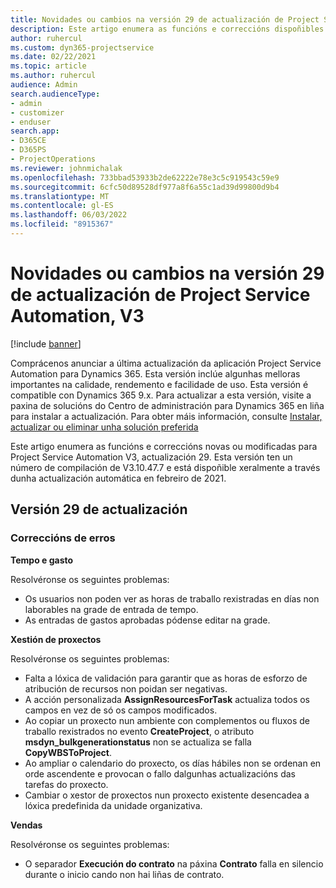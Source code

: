 ```yaml
---
title: Novidades ou cambios na versión 29 de actualización de Project Service Automation, V3
description: Este artigo enumera as funcións e correccións dispoñibles na actualización 29, V3 de Project Service Automation.
author: ruhercul
ms.custom: dyn365-projectservice
ms.date: 02/22/2021
ms.topic: article
ms.author: ruhercul
audience: Admin
search.audienceType:
- admin
- customizer
- enduser
search.app:
- D365CE
- D365PS
- ProjectOperations
ms.reviewer: johnmichalak
ms.openlocfilehash: 733bbad53933b2de62222e78e3c5c919543c59e9
ms.sourcegitcommit: 6cfc50d89528df977a8f6a55c1ad39d99800d9b4
ms.translationtype: MT
ms.contentlocale: gl-ES
ms.lasthandoff: 06/03/2022
ms.locfileid: "8915367"
---
```

# <a name="whats-new-or-changed-in-project-service-automation-update-release-29-v3"></a>Novidades ou cambios na versión 29 de actualización de Project Service Automation, V3

[!include [banner](../includes/psa-now-project-operations.md)]

Comprácenos anunciar a última actualización da aplicación Project Service Automation para Dynamics 365. Esta versión inclúe algunhas melloras importantes na calidade, rendemento e facilidade de uso. Esta versión é compatible con Dynamics 365 9.x. Para actualizar a esta versión, visite a paxina de solucións do Centro de administración para Dynamics 365 en liña para instalar a actualización. Para obter máis información, consulte [Instalar, actualizar ou eliminar unha solución preferida](/power-platform/admin/install-remove-preferred-solution)

Este artigo enumera as funcións e correccións novas ou modificadas para Project Service Automation V3, actualización 29. Esta versión ten un número de compilación de V3.10.47.7 e está dispoñible xeralmente a través dunha actualización automática en febreiro de 2021.

## <a name="update-release-29"></a>Versión 29 de actualización

### <a name="bug-fixes"></a>Correccións de erros

**Tempo e gasto**

Resolvéronse os seguintes problemas:

- Os usuarios non poden ver as horas de traballo rexistradas en días non laborables na grade de entrada de tempo.
- As entradas de gastos aprobadas pódense editar na grade.

**Xestión de proxectos**

Resolvéronse os seguintes problemas:

- Falta a lóxica de validación para garantir que as horas de esforzo de atribución de recursos non poidan ser negativas.
- A acción personalizada **AssignResourcesForTask** actualiza todos os campos en vez de só os campos modificados.
- Ao copiar un proxecto nun ambiente con complementos ou fluxos de traballo rexistrados no evento **CreateProject**, o atributo **msdyn_bulkgenerationstatus** non se actualiza se falla **CopyWBSToProject**.
- Ao ampliar o calendario do proxecto, os días hábiles non se ordenan en orde ascendente e provocan o fallo dalgunhas actualizacións das tarefas do proxecto.
- Cambiar o xestor de proxectos nun proxecto existente desencadea a lóxica predefinida da unidade organizativa.

**Vendas**

Resolvéronse os seguintes problemas:

- O separador **Execución do contrato** na páxina **Contrato** falla en silencio durante o inicio cando non hai liñas de contrato.
